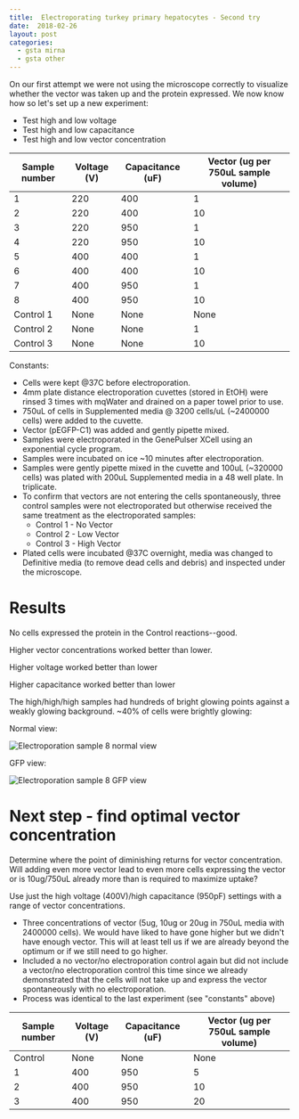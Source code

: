 ```yaml
---
title:  Electroporating turkey primary hepatocytes - Second try
date:  2018-02-26
layout: post
categories:
  - gsta mirna
  - gsta other
---
```

On our first attempt we were not using the microscope correctly to visualize whether the vector was taken up and the protein expressed. We now know how so let's set up a new experiment:
  * Test high and low voltage
  * Test high and low capacitance
  * Test high and low vector concentration

| Sample number | Voltage (V) | Capacitance (uF) | Vector (ug per 750uL sample volume) |
| ------------- | ----------- | ---------------- | ----------------------------------- |
| 1 | 220 | 400 | 1 |
| 2 | 220 | 400 | 10 |
| 3 | 220 | 950 | 1 |
| 4 | 220 | 950 | 10 |
| 5 | 400 | 400 | 1 |
| 6 | 400 | 400 | 10 |
| 7 | 400 | 950 | 1 |
| 8 | 400 | 950 | 10 |
| Control 1 | None | None | None |
| Control 2 | None | None | 1 |
| Control 3 | None | None | 10 |

Constants:
  * Cells were kept @37C before electroporation.
  * 4mm plate distance electroporation cuvettes (stored in EtOH) were rinsed 3 times with mqWater and drained on a paper towel prior to use.
  * 750uL of cells in Supplemented media @ 3200 cells/uL (~2400000 cells) were added to the cuvette.
  * Vector (pEGFP-C1) was added and gently pipette mixed.
  * Samples were electroporated in the GenePulser XCell using an exponential cycle program.
  * Samples were incubated on ice ~10 minutes after electroporation.
  * Samples were gently pipette mixed in the cuvette and 100uL (~320000 cells) was plated with 200uL Supplemented media in a 48 well plate. In triplicate.
  * To confirm that vectors are not entering the cells spontaneously, three control samples were not electroporated but otherwise received the same treatment as the electroporated samples:
    - Control 1 - No Vector
    - Control 2 - Low Vector
    - Control 3 - High Vector
  * Plated cells were incubated @37C overnight, media was changed to Definitive media (to remove dead cells and debris) and inspected under the microscope.

# Results

No cells expressed the protein in the Control reactions--good.

Higher vector concentrations worked better than lower.

Higher voltage worked better than lower

Higher capacitance worked better than lower

The high/high/high samples had hundreds of bright glowing points against a weakly glowing background. ~40% of cells were brightly glowing:

Normal view:

![Electroporation sample 8 normal view][image1]

GFP view:

![Electroporation sample 8 GFP view][image2]

# Next step - find optimal vector concentration

Determine where the point of diminishing returns for vector concentration. Will adding even more vector lead to even more cells expressing the vector or is 10ug/750uL already more than is required to maximize uptake?

Use just the high voltage (400V)/high capacitance (950pF) settings with a range of vector concentrations.

  * Three concentrations of vector (5ug, 10ug or 20ug in 750uL media with 2400000 cells). We would have liked to have gone higher but we didn't have enough vector. This will at least tell us if we are already beyond the optimum or if we still need to go higher.
  * Included a no vector/no electroporation control again but did not include a vector/no electroporation control this time since we already demonstrated that the cells will not take up and express the vector spontaneously with no electroporation.
  * Process was identical to the last experiment (see "constants" above)

| Sample number | Voltage (V) | Capacitance (uF) | Vector (ug per 750uL sample volume) |
| ------------- | ----------- | ---------------- | ----------------------------------- |
| Control  | None | None | None |
| 1 | 400 | 950 | 5 |
| 2 | 400 | 950 | 10 |
| 3 | 400 | 950 | 20 |


[image1]: {{site.image_path}}Electroporation_Sample_8_normal_view.jpg
[image2]: {{site.image_path}}Electroporation_Sample_8_GFP_view.jpg
